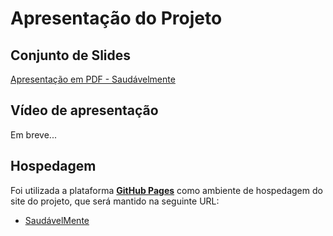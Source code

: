 # Apresentação do Projeto

## Conjunto de Slides

[Apresentação em PDF - Saudávelmente](https://github.com/ICEI-PUC-Minas-PMV-ADS/pmv-ads-2023-2-e1-proj-web-t9-saudavelmente/files/13629279/apresentacao-saudavelmente.pdf)


## Vídeo de apresentação

Em breve...


## Hospedagem

Foi utilizada a plataforma [**GitHub Pages**](https://pages.github.com/) como ambiente de hospedagem do site do projeto, que será mantido na seguinte URL:

- [SaudávelMente](https://icei-puc-minas-pmv-ads.github.io/pmv-ads-2023-2-e1-proj-web-t9-saudavelmente/codigo-fonte/paginas/pagina-inicial/)
